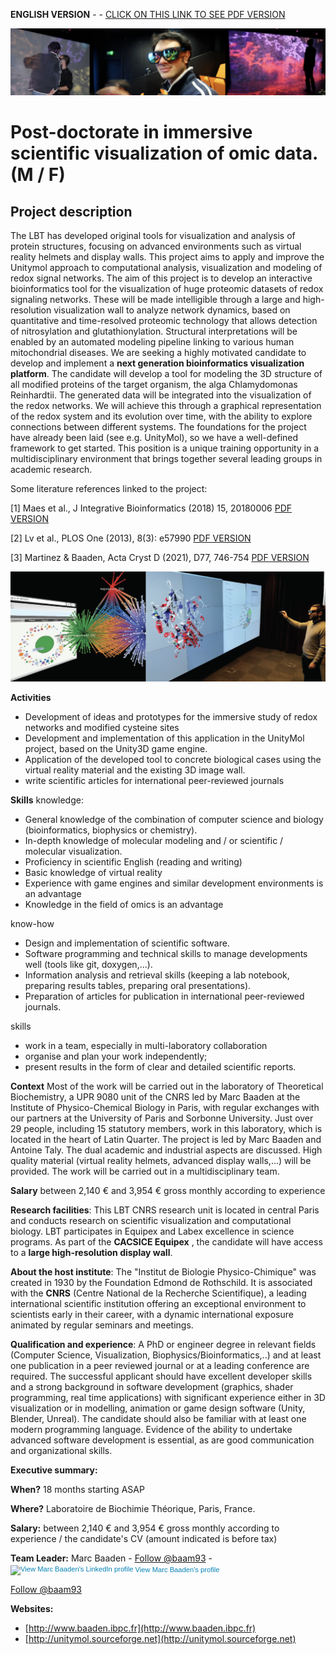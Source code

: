 **ENGLISH VERSION** - - [CLICK ON THIS LINK TO SEE PDF VERSION](job2021a.pdf)

![This is a banner image for the job offer](banner.png "Job offer banner image")


# Post-doctorate in immersive scientific visualization of omic data. (M / F)

## Project description

The LBT has developed original tools for visualization and analysis of protein structures, focusing on advanced environments such as virtual reality helmets and display walls. This project aims to apply and improve the Unitymol approach to computational analysis, visualization and modeling of redox signal networks. The aim of this project is to develop an interactive bioinformatics tool for the visualization of huge proteomic datasets of redox signaling networks. These will be made intelligible through a large and high-resolution visualization wall to analyze network dynamics, based on quantitative and time-resolved proteomic technology that allows detection of nitrosylation and glutathionylation. Structural interpretations will be enabled by an automated modeling pipeline linking to various human mitochondrial diseases. We are seeking a highly motivated candidate to develop and implement a **next generation bioinformatics visualization platform**. The candidate will develop a tool for modeling the 3D structure of all modified proteins of the target organism, the alga Chlamydomonas Reinhardtii. The generated data will be integrated into the visualization of the redox networks. We will achieve this through a graphical representation of the redox system and its evolution over time, with the ability to explore connections between different systems. The foundations for the project have already been laid (see e.g. UnityMol), so we have a well-defined framework to get started. This position is a unique training opportunity in a multidisciplinary environment that brings together several leading groups in academic research.

Some literature references linked to the project:

[1] Maes et al., J Integrative Bioinformatics (2018) 15, 20180006 [PDF VERSION](https://www.degruyter.com/document/doi/10.1515/jib-2018-0006/pdf)

[2] Lv et al., PLOS One (2013), 8(3): e57990 [PDF VERSION](https://journals.plos.org/plosone/article/file?id=10.1371/journal.pone.0057990&type=printable)

[3] Martinez & Baaden, Acta Cryst D (2021), D77, 746-754
[PDF VERSION](https://journals.iucr.org/d/issues/2021/06/00/qr5004/qr5004.pdf)

![This is an image depicting a session with MinOmics prototype on the display wall](minomics.png "Minomics display wall session image")

**Activities**
- Development of ideas and prototypes for the immersive study of redox networks and modified cysteine sites
- Development and implementation of this application in the UnityMol project, based on the Unity3D game engine.
- Application of the developed tool to concrete biological cases using the virtual reality material and the existing 3D image wall.
- write scientific articles for international peer-reviewed journals

**Skills**
knowledge:
- General knowledge of the combination of computer science and biology (bioinformatics, biophysics or chemistry).
- In-depth knowledge of molecular modeling and / or scientific / molecular visualization.
- Proficiency in scientific English (reading and writing)
- Basic knowledge of virtual reality
- Experience with game engines and similar development environments is an advantage
- Knowledge in the field of omics is an advantage

know-how
- Design and implementation of scientific software.
- Software programming and technical skills to manage developments well (tools like git, doxygen,...).
- Information analysis and retrieval skills (keeping a lab notebook, preparing results tables, preparing oral presentations).
- Preparation of articles for publication in international peer-reviewed journals.

skills
- work in a team, especially in multi-laboratory collaboration
- organise and plan your work independently;
- present results in the form of clear and detailed scientific reports.

**Context**
Most of the work will be carried out in the laboratory of Theoretical Biochemistry, a UPR 9080 unit of the CNRS led by Marc Baaden at the Institute of Physico-Chemical Biology in Paris, with regular exchanges with our partners at the University of Paris and Sorbonne University. Just over 29 people, including 15 statutory members, work in this laboratory, which is located in the heart of Latin Quarter. The project is led by Marc Baaden and Antoine Taly. The dual academic and industrial aspects are discussed. High quality material (virtual reality helmets, advanced display walls,...) will be provided. The work will be carried out in a multidisciplinary team.

**Salary** between 2,140 € and 3,954 € gross monthly according to experience
 

**Research facilities**: This LBT CNRS research unit is located in central Paris and conducts research on scientific visualization and computational biology. LBT participates in Equipex and Labex excellence in science programs. As part of the **CACSICE Equipex** , the candidate will have access to a **large high-resolution display wall**.

**About the host institute**: The &quot;Institut de Biologie Physico-Chimique&quot; was created in 1930 by the Foundation Edmond de Rothschild. It is associated with the **CNRS** (Centre National de la Recherche Scientifique), a leading international scientific institution offering an exceptional environment to scientists early in their career, with a dynamic international exposure animated by regular seminars and meetings.

**Qualification and experience**: A PhD or engineer degree in relevant fields (Computer Science, Visualization, Biophysics/Bioinformatics,..) and at least one publication in a peer reviewed journal or at a leading conference are required. The successful applicant should have excellent developer skills and a strong background in software development (graphics, shader programming, real time applications) with significant experience either in 3D visualization or in modelling, animation or game design software (Unity, Blender, Unreal). The candidate should also be familiar with at least one modern programming language. Evidence of the ability to undertake advanced software development is essential, as are good communication and organizational skills.


**Executive summary:**

**When?**  18 months starting ASAP

**Where?** Laboratoire de Biochimie Théorique, Paris, France.

**Salary:** between 2,140 € and 3,954 € gross monthly according to experience / the candidate&#39;s CV
(amount indicated is before tax)

**Team Leader:** Marc Baaden - <a href="https://twitter.com/baam93" class="twitter-follow-button" data-show-count="false">Follow @baam93</a> - <a href="https://fr.linkedin.com/pub/marc-baaden/1/a5b/918" style="text-decoration:none;"><span style="font: 80% Arial,sans-serif; color:#0783B6;"><img src="https://static.licdn.com/scds/common/u/img/webpromo/btn_in_20x15.png" width="20" height="15" alt="View Marc Baaden's LinkedIn profile" style="vertical-align:middle;" border="0">&nbsp;View Marc Baaden's profile</span></a> 
 
 
 <a href="https://twitter.com/baam93" class="twitter-follow-button" data-show-count="false">Follow @baam93</a><script async src="//platform.twitter.com/widgets.js" charset="utf-8"></script>


**Websites:**
* [http://www.baaden.ibpc.fr](http://www.baaden.ibpc.fr)
* [http://unitymol.sourceforge.net](http://unitymol.sourceforge.net)

